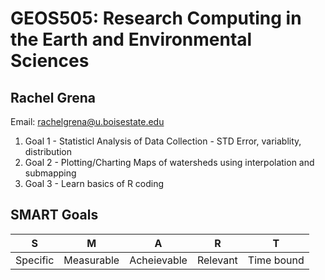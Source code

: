 # GEOS505: Research Computing in the Earth and Environmental Sciences
 
 ## Rachel Grena 
 
 Email: [rachelgrena@u.boisestate.edu](mailto:rachelgrena@u.boisestate.edu)

1. Goal 1 - Statisticl Analysis of Data Collection - STD Error, variablity, distribution
2. Goal 2 - Plotting/Charting Maps of watersheds using interpolation and submapping 
3. Goal 3 - Learn basics of R coding 

## SMART Goals


| S        |      M     |      A      |    R     |      T     |
| ---------| ---------- | ----------  | -------- | ---------- |
| Specific | Measurable | Acheievable | Relevant | Time bound |

